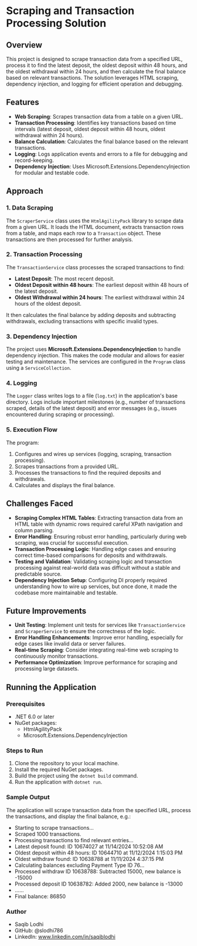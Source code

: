# Scraping and Transaction Processing Solution

## Overview
This project is designed to scrape transaction data from a specified URL, process it to find the latest deposit, the oldest deposit within 48 hours, and the oldest withdrawal within 24 hours, and then calculate the final balance based on relevant transactions. The solution leverages HTML scraping, dependency injection, and logging for efficient operation and debugging.

## Features
- **Web Scraping**: Scrapes transaction data from a table on a given URL.
- **Transaction Processing**: Identifies key transactions based on time intervals (latest deposit, oldest deposit within 48 hours, oldest withdrawal within 24 hours).
- **Balance Calculation**: Calculates the final balance based on the relevant transactions.
- **Logging**: Logs application events and errors to a file for debugging and record-keeping.
- **Dependency Injection**: Uses Microsoft.Extensions.DependencyInjection for modular and testable code.

## Approach

### 1. Data Scraping
The `ScraperService` class uses the `HtmlAgilityPack` library to scrape data from a given URL. It loads the HTML document, extracts transaction rows from a table, and maps each row to a `Transaction` object. These transactions are then processed for further analysis.

### 2. Transaction Processing
The `TransactionService` class processes the scraped transactions to find:
- **Latest Deposit**: The most recent deposit.
- **Oldest Deposit within 48 hours**: The earliest deposit within 48 hours of the latest deposit.
- **Oldest Withdrawal within 24 hours**: The earliest withdrawal within 24 hours of the oldest deposit.

It then calculates the final balance by adding deposits and subtracting withdrawals, excluding transactions with specific invalid types.

### 3. Dependency Injection
The project uses **Microsoft.Extensions.DependencyInjection** to handle dependency injection. This makes the code modular and allows for easier testing and maintenance. The services are configured in the `Program` class using a `ServiceCollection`.

### 4. Logging
The `Logger` class writes logs to a file (`log.txt`) in the application's base directory. Logs include important milestones (e.g., number of transactions scraped, details of the latest deposit) and error messages (e.g., issues encountered during scraping or processing).

### 5. Execution Flow
The program:
1. Configures and wires up services (logging, scraping, transaction processing).
2. Scrapes transactions from a provided URL.
3. Processes the transactions to find the required deposits and withdrawals.
4. Calculates and displays the final balance.

## Challenges Faced
- **Scraping Complex HTML Tables**: Extracting transaction data from an HTML table with dynamic rows required careful XPath navigation and column parsing.
- **Error Handling**: Ensuring robust error handling, particularly during web scraping, was crucial for successful execution.
- **Transaction Processing Logic**: Handling edge cases and ensuring correct time-based comparisons for deposits and withdrawals.
- **Testing and Validation**: Validating scraping logic and transaction processing against real-world data was difficult without a stable and predictable source.
- **Dependency Injection Setup**: Configuring DI properly required understanding how to wire up services, but once done, it made the codebase more maintainable and testable.

## Future Improvements
- **Unit Testing**: Implement unit tests for services like `TransactionService` and `ScraperService` to ensure the correctness of the logic.
- **Error Handling Enhancements**: Improve error handling, especially for edge cases like invalid data or server failures.
- **Real-time Scraping**: Consider integrating real-time web scraping to continuously monitor transactions.
- **Performance Optimization**: Improve performance for scraping and processing large datasets.

## Running the Application

### Prerequisites
- .NET 6.0 or later
- NuGet packages:
  - HtmlAgilityPack
  - Microsoft.Extensions.DependencyInjection

### Steps to Run
1. Clone the repository to your local machine.
2. Install the required NuGet packages.
3. Build the project using the `dotnet build` command.
4. Run the application with `dotnet run`.

### Sample Output
The application will scrape transaction data from the specified URL, process the transactions, and display the final balance, e.g.:

- Starting to scrape transactions...
- Scraped 1000 transactions.
- Processing transactions to find relevant entries...
- Latest deposit found: ID 10674027 at 11/14/2024 10:52:08 AM
- Oldest deposit within 48 hours: ID 10644710 at 11/12/2024 1:15:03 PM
- Oldest withdraw found: ID 10638788 at 11/11/2024 4:37:15 PM
- Calculating balances excluding Payment Type ID 76...
- Processed withdraw ID 10638788: Subtracted 15000, new balance is -15000
- Processed deposit ID 10638782: Added 2000, new balance is -13000
- ......
- Final balance: 86850


### Author
- Saqib Lodhi
- GitHub: @slodhi786
- LinkedIn: www.linkedin.com/in/saqiblodhi
